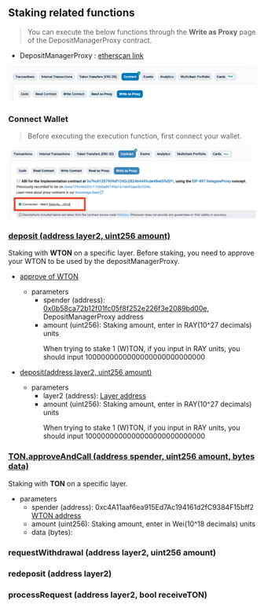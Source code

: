 
## Staking related functions

> You can execute the below functions through the **Write as Proxy** page of the DepositManagerProxy contract.
>
- DepositManagerProxy : [etherscan link](https://etherscan.io/address/0x0b58ca72b12f01fc05f8f252e226f3e2089bd00e#writeProxyContract)

![Select Write as Proxy](../img/seig-manager-proxy-write.png)


### Connect Wallet

> Before executing the execution function, first connect your wallet.

![After connecting wallet](../img/deposit-connect-wallet-1.png)


### [deposit (address layer2, uint256 amount)](https://etherscan.io/address/0x0b58ca72b12f01fc05f8f252e226f3e2089bd00e?#writeProxyContract#F2)
Staking with **WTON** on a specific layer.
Before staking, you need to approve your WTON to be used by the depositManagerProxy.

- [approve of WTON](https://etherscan.io/address/0xc4A11aaf6ea915Ed7Ac194161d2fC9384F15bff2?#writeContract#F2)
  - parameters
    - spender (address): [0x0b58ca72b12f01fc05f8f252e226f3e2089bd00e](https://etherscan.io/address/0x0b58ca72b12f01fc05f8f252e226f3e2089bd00e), DepositManagerProxy address
    - amount (uint256): Staking amount, enter in RAY(10^27 decimals) units <p>
                        When trying to stake 1 (W)TON, if you input in RAY units, you should input
1000000000000000000000000000

- [deposit(address layer2, uint256 amount)](https://etherscan.io/address/0x0b58ca72b12f01fc05f8f252e226f3e2089bd00e?#writeProxyContract#F2)
  - parameters
    - layer2 (address): [Layer address](../deployed-addresses-mainnet.md#layer-addresses)
    - amount (uint256): Staking amount, enter in RAY(10^27 decimals) units<p>
                        When trying to stake 1 (W)TON, if you input in RAY units, you should input
1000000000000000000000000000


### [TON.approveAndCall (address spender, uint256 amount, bytes data)](https://etherscan.io/address/0x2be5e8c109e2197d077d13a82daead6a9b3433c5?#writeContract#F3)
Staking with **TON** on a specific layer.
  - parameters
    - spender (address): 0xc4A11aaf6ea915Ed7Ac194161d2fC9384F15bff2 [WTON address](https://etherscan.io/address/0xc4a11aaf6ea915ed7ac194161d2fc9384f15bff2)
    - amount (uint256): Staking amount, enter in Wei(10^18 decimals) units
    - data (bytes):


### requestWithdrawal (address layer2, uint256 amount)


### redeposit (address layer2)


### processRequest (address layer2, bool receiveTON)





